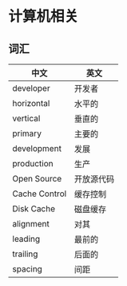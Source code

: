 # 计算机相关

## 词汇

| 中文          | 英文       |
| ------------- | ---------- |
| developer     | 开发者     |
| horizontal    | 水平的     |
| vertical      | 垂直的     |
| primary       | 主要的     |
| development   | 发展       |
| production    | 生产       |
| Open Source   | 开放源代码 |
| Cache Control | 缓存控制   |
| Disk Cache    | 磁盘缓存   |
| alignment     | 对其       |
| leading       | 最前的     |
| trailing      | 后面的     |
| spacing      | 间距     |
